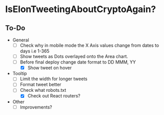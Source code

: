 # IsElonTweetingAboutCryptoAgain?
## To-Do
* General
    - [ ] Check why in mobile mode the X Axis values change from dates to days i.e 1-365
    - [ ] Show tweets as Dots overlayed onto the Area chart.
    - [ ] Before final deploy change date format to DD MMM, YY
        - [x] Show tweet on hover
* Tooltip
    - [ ] Limit the width for longer tweets
    - [ ] Format tweet better
    - [ ] Check what robots.txt
        - [x] Check out React routers?
* Other
    - [ ] Improvements?